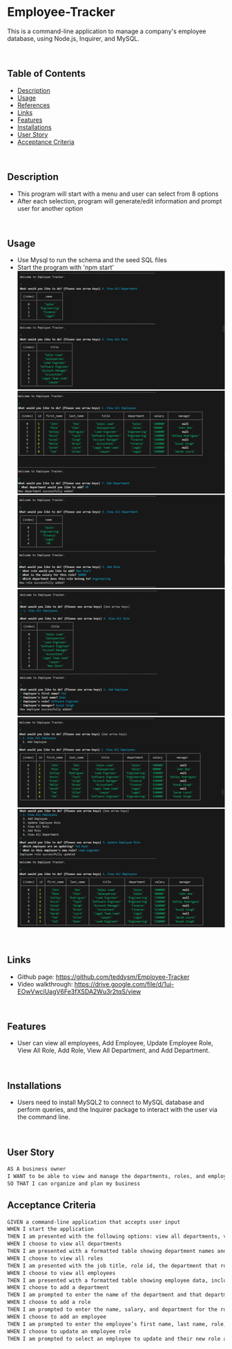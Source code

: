 # Employee-Tracker

This is a command-line application to manage a company's employee database, using Node.js, Inquirer, and MySQL.

<br>

## Table of Contents

- [Description](#description)
- [Usage](#usage)
- [References](#references)
- [Links](#links)
- [Features](#features)
- [Installations](#installations)
- [User Story](#user-story)
- [Acceptance Criteria](#acceptance-criteria)

<br>

## Description

- This program will start with a menu and user can select from 8 options
- After each selection, program will generate/edit information and prompt user for another option

<br>

## Usage

- Use Mysql to run the schema and the seed SQL files
- Start the program with 'npm start'
  ![Screenshot](./assets/Screenshot1.png)
  ![Screenshot](./assets/Screenshot2.png)
  ![Screenshot](./assets/Screenshot3.png)
  ![Screenshot](./assets/Screenshot4.png)
  ![Screenshot](./assets/Screenshot5.png)
  ![Screenshot](./assets/Screenshot6.png)

<br>

## Links

- Github page: https://github.com/teddysm/Employee-Tracker
- Video walkthrough: https://drive.google.com/file/d/1uj-EOwVwclUagV6Fe3fXSDA2Wu3r2tqS/view

<br>

## Features

- User can view all employees, Add Employee, Update Employee Role, View All Role, Add Role, View All Department, and Add Department.

<br>

## Installations

- Users need to install MySQL2 to connect to MySQL database and perform queries, and the Inquirer package to interact with the user via the command line.

<br>

## User Story

```md
AS A business owner
I WANT to be able to view and manage the departments, roles, and employees in my company
SO THAT I can organize and plan my business
```

## Acceptance Criteria

```md
GIVEN a command-line application that accepts user input
WHEN I start the application
THEN I am presented with the following options: view all departments, view all roles, view all employees, add a department, add a role, add an employee, and update an employee role
WHEN I choose to view all departments
THEN I am presented with a formatted table showing department names and department ids
WHEN I choose to view all roles
THEN I am presented with the job title, role id, the department that role belongs to, and the salary for that role
WHEN I choose to view all employees
THEN I am presented with a formatted table showing employee data, including employee ids, first names, last names, job titles, departments, salaries, and managers that the employees report to
WHEN I choose to add a department
THEN I am prompted to enter the name of the department and that department is added to the database
WHEN I choose to add a role
THEN I am prompted to enter the name, salary, and department for the role and that role is added to the database
WHEN I choose to add an employee
THEN I am prompted to enter the employee’s first name, last name, role, and manager, and that employee is added to the database
WHEN I choose to update an employee role
THEN I am prompted to select an employee to update and their new role and this information is updated in the database
```
